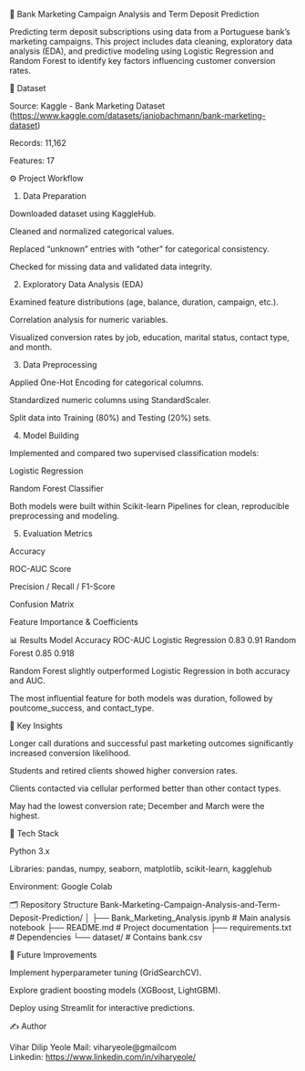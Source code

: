 🏦 Bank Marketing Campaign Analysis and Term Deposit Prediction

Predicting term deposit subscriptions using data from a Portuguese bank’s marketing campaigns.
This project includes data cleaning, exploratory data analysis (EDA), and predictive modeling using Logistic Regression and Random Forest to identify key factors influencing customer conversion rates.

📁 Dataset

Source: Kaggle - Bank Marketing Dataset (https://www.kaggle.com/datasets/janiobachmann/bank-marketing-dataset)

Records: 11,162

Features: 17


⚙️ Project Workflow
1. Data Preparation

Downloaded dataset using KaggleHub.

Cleaned and normalized categorical values.

Replaced “unknown” entries with “other” for categorical consistency.

Checked for missing data and validated data integrity.

2. Exploratory Data Analysis (EDA)

Examined feature distributions (age, balance, duration, campaign, etc.).

Correlation analysis for numeric variables.

Visualized conversion rates by job, education, marital status, contact type, and month.

3. Data Preprocessing

Applied One-Hot Encoding for categorical columns.

Standardized numeric columns using StandardScaler.

Split data into Training (80%) and Testing (20%) sets.

4. Model Building

Implemented and compared two supervised classification models:

Logistic Regression

Random Forest Classifier

Both models were built within Scikit-learn Pipelines for clean, reproducible preprocessing and modeling.

5. Evaluation Metrics

Accuracy

ROC-AUC Score

Precision / Recall / F1-Score

Confusion Matrix

Feature Importance & Coefficients

📊 Results
Model	Accuracy	ROC-AUC
Logistic Regression	0.83	0.91
Random Forest	0.85	0.918

Random Forest slightly outperformed Logistic Regression in both accuracy and AUC.

The most influential feature for both models was duration, followed by poutcome_success, and contact_type.

🧠 Key Insights

Longer call durations and successful past marketing outcomes significantly increased conversion likelihood.

Students and retired clients showed higher conversion rates.

Clients contacted via cellular performed better than other contact types.

May had the lowest conversion rate; December and March were the highest.

🚀 Tech Stack

Python 3.x

Libraries: pandas, numpy, seaborn, matplotlib, scikit-learn, kagglehub

Environment: Google Colab

🗂️ Repository Structure
Bank-Marketing-Campaign-Analysis-and-Term-Deposit-Prediction/
│
├── Bank_Marketing_Analysis.ipynb       # Main analysis notebook
├── README.md                           # Project documentation
├── requirements.txt                    # Dependencies
└── dataset/                            # Contains bank.csv


🧩 Future Improvements

Implement hyperparameter tuning (GridSearchCV).

Explore gradient boosting models (XGBoost, LightGBM).

Deploy using Streamlit for interactive predictions.

✍️ Author

Vihar Dilip Yeole
Mail: viharyeole@gmailcom  
Linkedin: https://www.linkedin.com/in/viharyeole/
